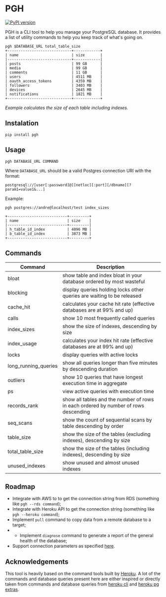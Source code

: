 # PGH

[![PyPI version](https://badge.fury.io/py/pgh.svg)](https://badge.fury.io/py/pgh)

PGH is a CLI tool to help you manage your PostgreSQL database. It provides a list of utility commands to help you keep track of what's going on.

```
pgh $DATABASE_URL total_table_size
+-----------------------------+------------+
| name                        | size       |
|-----------------------------+------------|
| posts                       | 99 GB      |
| media                       | 99 GB      |
| comments                    | 11 GB      |
| users                       | 4511 MB    |
| oauth_access_tokens         | 4359 MB    |
| followers                   | 3403 MB    |
| devices                     | 2645 MB    |
| notifications               | 1821 MB    |
+-----------------------------+------------+
```

*Example calculates the size of each table including indexes.*

## Instalation

```
pip install pgh
```

## Usage

```
pgh DATABASE_URL COMMAND
```

Where `DATABASE_URL` should be a valid Postgres connection URI with the format:

```
postgresql://[user[:password]@][netloc][:port][/dbname][?param1=value1&...]
```

Example:

```
pgh postgres://andre@localhost/test index_sizes

+---------------------------+---------+
| name                      | size    |
|---------------------------+---------|
| h_table_id_index          | 4096 MB |
| b_table_id_index          | 3873 MB |
+---------------------------+---------+
```

## Commands

| Command | Description |
| --- | --- |
| bloat | show table and index bloat in your database ordered by most wasteful |
| blocking | display queries holding locks other queries are waiting to be released |
| cache\_hit | calculates your cache hit rate (effective databases are at 99% and up) |
| calls | show 10 most frequently called queries |
| index\_sizes | show the size of indexes, descending by size |
| index\_usage | calculates your index hit rate (effective databases are at 99% and up) |
| locks | display queries with active locks |
| long\_running\_queries | show all queries longer than five minutes by descending duration |
| outliers | show 10 queries that have longest execution time in aggregate |
| ps | view active queries with execution time |
| records\_rank | show all tables and the number of rows in each ordered by number of rows descending |
| seq\_scans | show the count of sequential scans by table descending by order |
| table\_size | show the size of the tables (excluding indexes), descending by size |
| total\_table\_size | show the size of the tables (including indexes), descending by size |
| unused\_indexes | show unused and almost unused indexes |

## Roadmap

- Integrate with AWS to to get the connection string from RDS (something like `pgh --rds command`);
- Integrate with Heroku API to get the connection string (something like `pgh --heroku command`);
- Implement `pull` command to copy data from a remote database to a target;
- - Implement `diagnose` command to generate a report of the general health of the database;
- Support connection parameters as specified [here](http://www.postgresql.org/docs/current/static/libpq-connect.html#LIBPQ-PARAMKEYWORDS).

## Acknowledgements

This tool is heavily based on the command tools built by [Heroku](http://heroku.com/). A lot of the commands and database queries present here are either inspired or directly taken from commands and database queries from [heroku cli](https://github.com/heroku/heroku) and [heroku pg extras](https://github.com/heroku/heroku-pg-extras).
